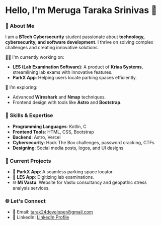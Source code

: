 # Hello, I'm Meruga Taraka Srinivas 👋  

### 🚀 About Me  
I am a **BTech Cybersecurity** student passionate about **technology, cybersecurity, and software development**. I thrive on solving complex challenges and creating innovative solutions.  

👨‍💻 I'm currently working on:  
- **LES (Lab Examination Software)**: A product of **Kriaa Systems**, streamlining lab exams with innovative features.  
- **ParkX App**: Helping users locate parking spaces efficiently.  

🎯 I’m exploring:  
- Advanced **Wireshark** and **Nmap** techniques.  
- Frontend design with tools like **Astro** and **Bootstrap**.  

### 🌟 Skills & Expertise  
- **Programming Languages**: Kotlin, C  
- **Frontend Tools**: HTML, CSS, Bootstrap  
- **Backend**: Astro, Vercel  
- **Cybersecurity**: Hack The Box challenges, password cracking, CTFs  
- **Designing**: Social media posts, logos, and UI designs  

### 📂 Current Projects  
- 🚗 **ParkX App**: A seamless parking space locator.  
- 🧪 **LES App**: Digitizing lab examinations.  
- 🌐 **Mi Vastu**: Website for Vastu consultancy and geopathic stress analysis services.  

### 🌐 Let's Connect  
- 📩 Email: [tarak24developer@gmail.com](mailto:tarak24developer@gmail.com)
- 💼 LinkedIn: [LinkedIn Profile](https://www.linkedin.com/in/taraka-srinivas-meruga)
